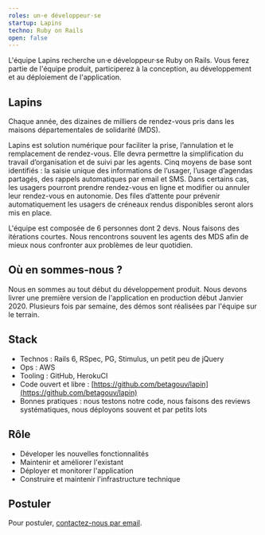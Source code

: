 ```yaml
---
roles: un·e développeur·se
startup: Lapins
techno: Ruby on Rails
open: false
---
```


L'équipe Lapins recherche un·e développeur·se Ruby on Rails. Vous ferez partie de l'équipe produit, participerez à la conception, au développement et au déploiement de l'application.

<!--more-->

## Lapins

Chaque année, des dizaines de milliers de rendez-vous pris dans les maisons départementales de solidarité (MDS). 

Lapins est solution numérique pour faciliter la prise, l’annulation et le remplacement de rendez-vous. Elle devra permettre la simplification du travail d’organisation et de suivi par les agents. Cinq moyens de base sont identifiés : la saisie unique des informations de l’usager, l’usage d’agendas partagés, des rappels automatiques par email et SMS. Dans certains cas, les usagers pourront prendre rendez-vous en ligne et modifier ou annuler leur rendez-vous en autonomie. Des files d’attente pour prévenir automatiquement les usagers de créneaux rendus disponibles seront alors mis en place.

L'équipe est composée de 6 personnes dont 2 devs. Nous faisons des itérations courtes. Nous rencontrons souvent les agents des MDS afin de mieux nous confronter aux problèmes de leur quotidien.

## Où en sommes-nous ?

Nous en sommes au tout début du développement produit. Nous devons livrer une première version de l'application en production début Janvier 2020. Plusieurs fois par semaine, des démos sont réalisées par l'équipe sur le terrain. 

## Stack

- Technos : Rails 6, RSpec, PG, Stimulus, un petit peu de jQuery
- Ops : AWS
- Tooling : GitHub, HerokuCI
- Code ouvert et libre : [https://github.com/betagouv/lapin](https://github.com/betagouv/lapin)
- Bonnes pratiques : nous testons notre code, nous faisons des reviews systématiques, nous déployons souvent et par petits lots

## Rôle

- Déveloper les nouvelles fonctionnalités
- Maintenir et améliorer l'existant
- Déployer et monitorer l'application
- Construire et maintenir l'infrastructure technique

## Postuler

Pour postuler, [contactez-nous par email](mailto:lapins@beta.gouv.fr).
